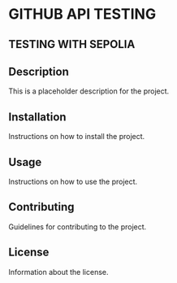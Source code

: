 # GITHUB API TESTING

## TESTING WITH SEPOLIA

## Description
This is a placeholder description for the project.

## Installation
Instructions on how to install the project.

## Usage
Instructions on how to use the project.

## Contributing
Guidelines for contributing to the project.

## License
Information about the license.
